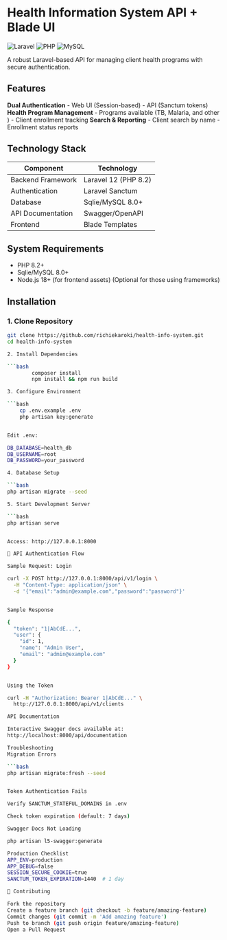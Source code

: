 # Health Information System API + Blade UI

![Laravel](https://img.shields.io/badge/Laravel-FF2D20?style=for-the-badge&logo=laravel&logoColor=white)
![PHP](https://img.shields.io/badge/PHP-777BB4?style=for-the-badge&logo=php&logoColor=white)
![MySQL](https://img.shields.io/badge/MySQL-4479A1?style=for-the-badge&logo=mysql&logoColor=white)

A robust Laravel-based API for managing client health programs with secure authentication.

## Features

**Dual Authentication** - Web UI (Session-based) - API (Sanctum tokens)
**Health Program Management** - Programs available (TB, Malaria, and other ) - Client enrollment tracking
**Search & Reporting** - Client search by name - Enrollment status reports

## Technology Stack

| Component         | Technology           |
| ----------------- | -------------------- |
| Backend Framework | Laravel 12 (PHP 8.2) |
| Authentication    | Laravel Sanctum      |
| Database          | Sqlie/MySQL 8.0+     |
| API Documentation | Swagger/OpenAPI      |
| Frontend          | Blade Templates      |

## System Requirements

-   PHP 8.2+
-   Sqlie/MySQL 8.0+
-   Node.js 18+ (for frontend assets) (Optional for those using frameworks)

## Installation

### 1. Clone Repository

````bash
git clone https://github.com/richiekaroki/health-info-system.git
cd health-info-system

2. Install Dependencies

```bash
        composer install
        npm install && npm run build

3. Configure Environment

```bash
    cp .env.example .env
    php artisan key:generate


Edit .env:

DB_DATABASE=health_db
DB_USERNAME=root
DB_PASSWORD=your_password

4. Database Setup

```bash
php artisan migrate --seed

5. Start Development Server

```bash
php artisan serve


Access: http://127.0.0.1:8000

🔐 API Authentication Flow

Sample Request: Login

curl -X POST http://127.0.0.1:8000/api/v1/login \
  -H "Content-Type: application/json" \
  -d '{"email":"admin@example.com","password":"password"}'


Sample Response

{
  "token": "1|AbCdE...",
  "user": {
    "id": 1,
    "name": "Admin User",
    "email": "admin@example.com"
  }
}


Using the Token

curl -H "Authorization: Bearer 1|AbCdE..." \
  http://127.0.0.1:8000/api/v1/clients

API Documentation

Interactive Swagger docs available at:
http://localhost:8000/api/documentation

Troubleshooting
Migration Errors

```bash
php artisan migrate:fresh --seed


Token Authentication Fails

Verify SANCTUM_STATEFUL_DOMAINS in .env

Check token expiration (default: 7 days)

Swagger Docs Not Loading

php artisan l5-swagger:generate

Production Checklist
APP_ENV=production
APP_DEBUG=false
SESSION_SECURE_COOKIE=true
SANCTUM_TOKEN_EXPIRATION=1440  # 1 day

🤝 Contributing

Fork the repository
Create a feature branch (git checkout -b feature/amazing-feature)
Commit changes (git commit -m 'Add amazing feature')
Push to branch (git push origin feature/amazing-feature)
Open a Pull Request

````
